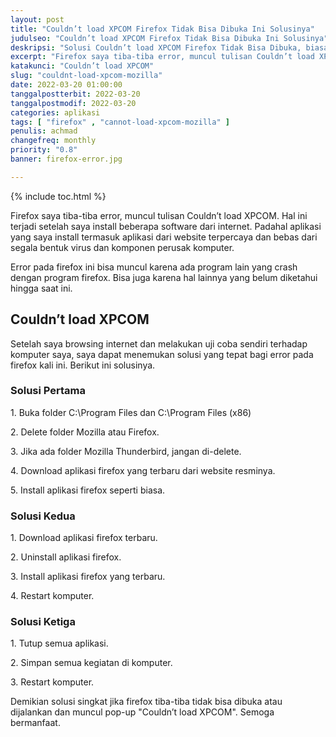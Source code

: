 ```yaml
---
layout: post
title: "Couldn’t load XPCOM Firefox Tidak Bisa Dibuka Ini Solusinya"
judulseo: "Couldn’t load XPCOM Firefox Tidak Bisa Dibuka Ini Solusinya"
deskripsi: "Solusi Couldn’t load XPCOM Firefox Tidak Bisa Dibuka, biasanya karena crash program atau file yang corrupted, ada tiga solusi"
excerpt: "Firefox saya tiba-tiba error, muncul tulisan Couldn’t load XPCOM. Hal ini terjadi setelah saya install beberapa software dari internet. Padahal aplikasi yang saya install termasuk aplikasi dari website terpercaya dan bebas dari segala bentuk virus"
katakunci: "Couldn’t load XPCOM"
slug: "couldnt-load-xpcom-mozilla"
date: 2022-03-20 01:00:00
tanggalpostterbit: 2022-03-20 
tanggalpostmodif: 2022-03-20
categories: aplikasi
tags: [ "firefox" , "cannot-load-xpcom-mozilla" ]
penulis: achmad
changefreq: monthly
priority: "0.8"
banner: firefox-error.jpg

---
```


{% include toc.html %}

<p>Firefox saya tiba-tiba error, muncul tulisan Couldn’t load XPCOM. Hal ini terjadi setelah saya install beberapa software dari internet. Padahal aplikasi yang saya install termasuk aplikasi dari website terpercaya dan bebas dari segala bentuk virus dan komponen perusak komputer.</p>

<p>Error pada firefox ini bisa muncul karena ada program lain yang crash dengan program firefox. Bisa juga karena hal lainnya yang belum diketahui hingga saat ini.</p>


## Couldn’t load XPCOM

<p>Setelah saya browsing internet dan melakukan uji coba sendiri terhadap komputer saya, saya dapat menemukan solusi yang tepat bagi error pada firefox kali ini. Berikut ini solusinya.</p>

### Solusi Pertama

<p>1. Buka folder C:\Program Files dan C:\Program Files (x86)</p>

<p>2. Delete folder Mozilla atau Firefox.</p>

<p>3. Jika ada folder Mozilla Thunderbird, jangan di-delete.</p>

<p>4. Download aplikasi firefox yang terbaru dari website resminya.</p>

<p>5. Install aplikasi firefox seperti biasa.</p>


### Solusi Kedua

<p>1. Download aplikasi firefox terbaru.</p>

<p>2. Uninstall aplikasi firefox.</p>

<p>3. Install aplikasi firefox yang terbaru.</p>

<p>4. Restart komputer.</p>


### Solusi Ketiga

<p>1. Tutup semua aplikasi.</p>

<p>2. Simpan semua kegiatan di komputer.</p>

<p>3. Restart komputer.</p>


<p>Demikian solusi singkat jika firefox tiba-tiba tidak bisa dibuka atau dijalankan dan muncul pop-up "Couldn’t load XPCOM". Semoga bermanfaat.</p>
